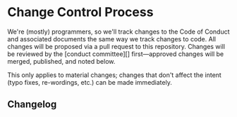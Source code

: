 # Change Control Process

We're (mostly) programmers, so we'll track changes to the Code of Conduct and associated documents the same way we track changes to code. All changes will be proposed via a pull request to this repository. Changes will be reviewed by the [conduct committee][] first—approved changes will be merged, published, and noted below.

This only applies to material changes; changes that don't affect the intent (typo fixes, re-wordings, etc.) can be made immediately.

## Changelog
